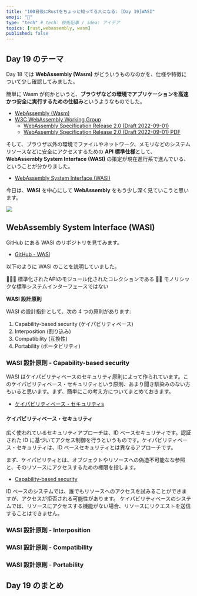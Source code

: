 ```yaml
---
title: "100日後にRustをちょっと知ってる人になる: [Day 19]WASI"
emoji: "🦀"
type: "tech" # tech: 技術記事 / idea: アイデア
topics: [rust,webassembly, wasm]
published: false
---
```

## Day 19 のテーマ

Day 18 では **WebAssembly (Wasm)** がどういうものなのかを、仕様や特徴について少し確認してみました。

簡単に Wasm が何かというと、**ブラウザなどの環境でアプリケーションを高速かつ安全に実行するための仕組み**というようなものでした。

- [WebAssembly (Wasm)](https://webassembly.org/)
- [W3C WebAssembly Working Group](https://github.com/w3c/wasm-wg/)
  - [WebAssembly Specification Release 2.0 (Draft 2022-09-01)](https://webassembly.github.io/spec/core/index.html)
  - [WebAssembly Specification Release 2.0 (Draft 2022-09-01) PDF](https://github.com/shinyay/doc-to-zenn/files/9539360/WebAssembly-Draft-2022-09-01.pdf)

そして、ブラウザ以外の環境でファイルやネットワーク、メモリなどのシステムリソースなどに安全にアクセスするための **API 標準仕様**として、**WebAssembly System Interface (WASI)** の策定が現在進行系で進んでいる、ということが分かりました。

- [WebAssembly System Interface (WASI)](https://wasi.dev/)

今日は、**WASI** を中心にして **WebAssembly** をもう少し深く見ていこうと思います。

![](https://storage.googleapis.com/zenn-user-upload/054d57c458d9-20220910.png)

## WebAssembly System Interface (WASI)

GitHub にある WASI のリポジトリを見てみます。

- [GitHub - WASI](https://github.com/WebAssembly/WASI)

以下のように WASI のことを説明していました。

🙆🏻‍♂️ 標準化されたAPIのモジュール化されたコレクションである
🙅‍♀️ モノリシックな標準システムインターフェースではない

**WASI 設計原則**

WASI の設計指針として、次の 4 つの原則があります:

1. Capability-based security (ケイパビリティベース)
2. Interposition (割り込み)
3. Compatibility (互換性)　
4. Portability (ポータビリティ)

### WASI 設計原則 - Capability-based security

WASI はケイパビリティベースのセキュリティ原則によって作られています。このケイパビリティベース・セキュリティという原則、あまり聞き馴染みのない方もいると思います。まず、簡単にこの考え方についてまとめておきます。

- [ケイパビリティベース・セキュリティs](#ケイパビリティベース・セキュリティ)

#### ケイパビリティベース・セキュリティ

広く使われているセキュリティアプローチは、ID ベースセキュリティです。認証された ID に基づいてアクセス制御を行うというものです。ケイパビリティベース・セキュリティは、ID ベースセキュリティとは異なるアプローチです。

まず、ケイパビリティとは、オブジェクトやリソースへの偽造不可能なな参照と、そのリソースにアクセスするための権限を指します。

- [Capability-based security](https://ja.wikipedia.org/wiki/Capability-based_security)

ID ベースのシステムでは、誰でもリソースへのアクセスを試みることができますが、アクセスが拒否される可能性があります。
ケイパビリティベースのシステムでは、リソースにアクセスする機能がない場合、リソースにリクエストを送信することはできません。

### WASI 設計原則 - Interposition

### WASI 設計原則 - Compatibility

### WASI 設計原則 - Portability

## Day 19 のまとめ
